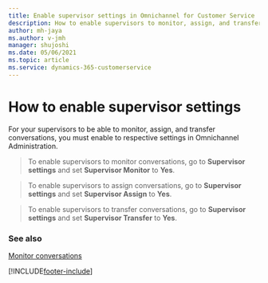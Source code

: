 ```yaml
---
title: Enable supervisor settings in Omnichannel for Customer Service
description: How to enable supervisors to monitor, assign, and transfer conversations in Omnichannel for Customer Service
author: mh-jaya
ms.author: v-jmh
manager: shujoshi
ms.date: 05/06/2021
ms.topic: article
ms.service: dynamics-365-customerservice
---
```


# How to enable supervisor settings

For your supervisors to be able to monitor, assign, and transfer conversations, you must enable to respective settings in Omnichannel Administration.

> To enable supervisors to monitor conversations, go to **Supervisor settings** and set **Supervisor Monitor** to **Yes**.

> To enable supervisors to assign conversations, go to **Supervisor settings** and set **Supervisor Assign** to **Yes**.

> To enable supervisors to transfer conversations, go to **Supervisor settings** and set **Supervisor Transfer** to **Yes**.

### See also

[Monitor conversations](monitor-conversations.md) 

[!INCLUDE[footer-include](../includes/footer-banner.md)]
